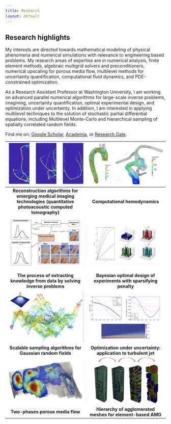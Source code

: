 ```yaml
---
title: Research 
layout: default
---
```


## Research highlights
My interests are directed towards mathematical modeling of physical phenomena and numerical simulations with relevance to engineering
based problems.
My research areas of expertise are in numerical analysis, finite element methods, algebraic multigrid solvers and preconditioners,
numerical upscaling for porous media flow, multilevel methods for uncertainty quantification, computational fluid dynamics,
and PDE-constrained optimization.

As a Research Assistant Professor at Washington University, I am working on advanced parallel numerical algorithms for large-scale inverse problems, imagining,
uncertainty quantification, optimal experimental design, and optimization under uncertainty.
In addition, I am interested in applying multilevel techniques to the solution of stochastic partial differential equations,
including Multilevel Monte-Carlo and hierarchical sampling of spatially correlated random fields.

Find me on: [Google Scholar](https://scholar.google.com/citations?user=lELCubQAAAAJ&hl=en), [Academia](https://utexas.academia.edu/UmbertoVilla), or [Research Gate](https://www.researchgate.net/profile/Umberto_Villa).

| ![Quantitative Photoacoustic Tomography](images/research/qpact.png)| ![Computational Hemodynamics](images/research/hemodynamics.png) |
| :---: | :---: |
| **Reconstruction algorithms for emerging medical imaging technologies (quantitative photoacoustic computed tomography)** | **Computational hemodynamics** |
| ![Bayesian Inverse Problems](images/research/inverseproblems.png) | ![Optimal design of experiments](images/research/oed.png) |
| **The process of extracting knowledge from data by solving inverse problems** | **Bayesian optimal design of experiments with sparsifying penalty** |
| ![Random field](images/research/random_field.png) | ![Optimization under uncertainty](images/research/ouu.png) |
| **Scalable sampling algorithms for Gaussian random fields** | **Optimization under uncertainty: application to turbulent jet** |
| ![Two-phases flow](images/research/two_phases.png) | ![AMGe](images/research/amge.png) | 
| **Two-phases porous media flow** | **Hierarchy of agglomerated meshes for element-based AMG** | 
